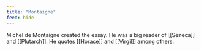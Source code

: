```yaml
---
title: "Montaigne"
feed: hide
---
```


Michel de Montaigne created the essay. He was a big reader of [[Seneca]] and [[Plutarch]]. He quotes [[Horace]] and [[Virgil]] among others. 